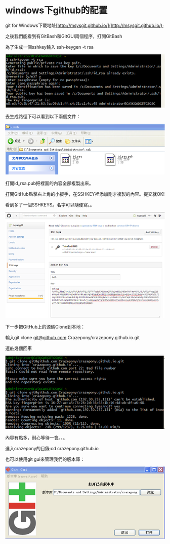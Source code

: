 
#  windows下github的配置

git for Windows下載地址[http://msysgit.github.io/](http://msysgit.github.io/);

之後我們能看到有GitBash和GitGUI兩個程序，打開GitBash

為了生成一個sshkey輸入 ssh-keygen -t rsa


![](/assets/img/ssh-keygen.jpg)

去生成路徑下可以看到以下兩個文件：

![](/assets/img/id-rsa.jpg)

打開id_rsa.pub把裡面的內容全部複製出來。

打開GitHub點擊右上角的小扳手，在SSHKEY裡添加剛才複製的內容。提交就OK!

看到多了一個SSHKEYS。名字可以隨便寫。。

![](/assets/img/rsa-github.png)

下一步把GitHub上的源碼Clone到本地：

輸入git clone git@github.com:Crazepony/crazepony.github.io.git

連敲幾個回車

![](/assets/img/git-clone.jpg)

內容有點多，耐心等待一會。。。

進入crazepony的目錄:cd crazepony.github.io

也可以使用git gui來管理我們的版本庫：

![](/assets/img/git-gui.jpg)
